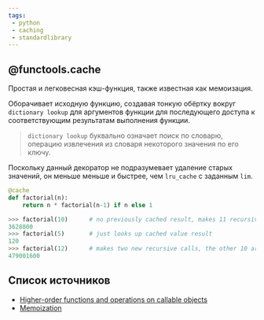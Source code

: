 ```yaml
---
tags:
 - python
 - caching
 - standardlibrary
---
```


## @functools.cache

Простая и легковесная кэш-функция, также известная как мемоизация.

Оборачивает исходную функцию, создавая тонкую обёртку вокруг `dictionary lookup` для аргументов функции для последующего доступа к соответствующим результатам выполнения функции.

> `dictionary lookup` буквально означает поиск по словарю, операцию извлечения из словаря некоторого значения по его ключу.

Поскольку данный декоратор не подразумевает удаление старых значений, он меньше меньше и быстрее, чем `lru_cache` с заданным `lim`.

```Python
@cache
def factorial(n):
    return n * factorial(n-1) if n else 1

>>> factorial(10)      # no previously cached result, makes 11 recursive calls
3628800
>>> factorial(5)       # just looks up cached value result
120
>>> factorial(12)      # makes two new recursive calls, the other 10 are cached
479001600
```

## Список источников

- [Higher-order functions and operations on callable objects](https://docs.python.org/3/library/functools.html)
- [Memoization](https://en.wikipedia.org/wiki/Memoization)
